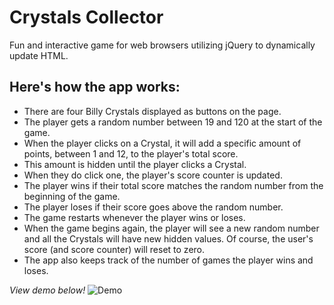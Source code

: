 # Crystals Collector
Fun and interactive game for web browsers utilizing jQuery to dynamically update HTML.

## Here's how the app works:
* There are four Billy Crystals displayed as buttons on the page.
* The player gets a random number between 19 and 120 at the start of the game.
* When the player clicks on a Crystal, it will add a specific amount of points, between 1 and 12, to the player's total score.
* This amount is hidden until the player clicks a Crystal.
* When they do click one, the player's score counter is updated.
* The player wins if their total score matches the random number from the beginning of the game.
* The player loses if their score goes above the random number.
* The game restarts whenever the player wins or loses.
* When the game begins again, the player will see a new random number and all the Crystals will have new hidden values. Of course, the user's score (and score counter) will reset to zero.
* The app also keeps track of the number of games the player wins and loses. 

*View demo below!*
![Demo](/assets/images/CrystalCollector-Demo.gif)



